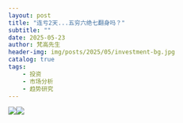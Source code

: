 ```yaml
---
layout: post
title: "连亏2天...五穷六绝七翻身吗？"
subtitle: ""
date: 2025-05-23
author: 梵高先生
header-img: img/posts/2025/05/investment-bg.jpg
catalog: true
tags:
    - 投资
    - 市场分析
    - 趋势研究
---
```


![](https://mmbiz.qpic.cn/sz_mmbiz_jpg/https://mmbiz.qpic.cn/sz_mmbiz_jpg/ViaIfpMVXKTSm5bosAV8iclsC1Gs5zHDqiaGT9YDcFkSicsvEWuiaNVQ53AcReibjyqF4p15BfVa2aBBqLQAcPGH0szw/640?wx_fmt=jpeg&amp;from=appmsg)![](https://mmbiz.qpic.cn/sz_mmbiz_jpg/https://mmbiz.qpic.cn/sz_mmbiz_jpg/ViaIfpMVXKTSm5bosAV8iclsC1Gs5zHDqiaRQuk5GBQibySZISP9xnicA4HV9nMnC9iaKib6yl7bMqe2fHpfg5tytBkOQ/640?wx_fmt=jpeg&amp;from=appmsg)